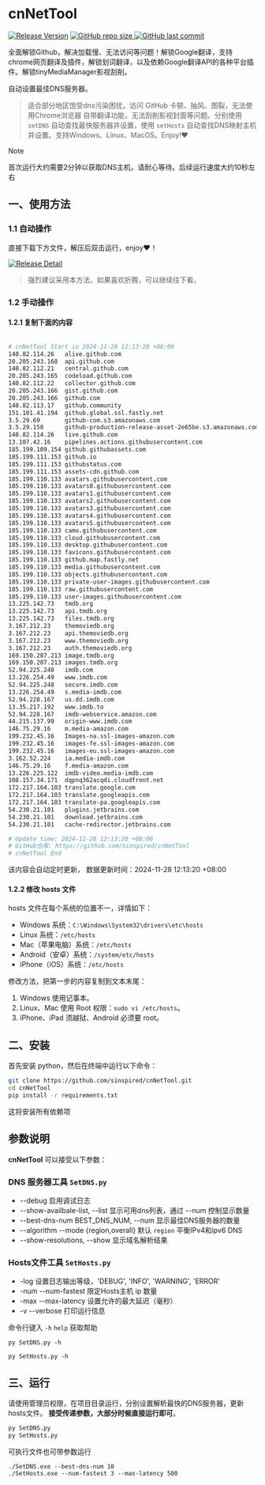 # cnNetTool

[![Release Version](https://img.shields.io/github/v/release/sinspired/cnNetTool?display_name=tag&logo=github&label=Release)](https://github.com/sinspired/cnNetTool/releases/latest)
[![GitHub repo size](https://img.shields.io/github/repo-size/sinspired/cnNetTool?logo=github)
](https://github.com/sinspired/cnNetTool)
[![GitHub last commit](https://img.shields.io/github/last-commit/sinspired/cnNetTool?logo=github&label=最后提交：)](ttps://github.com/sinspired/cnNetTool)

全面解锁Github，解决加载慢、无法访问等问题！解锁Google翻译，支持chrome网页翻译及插件，解锁划词翻译，以及依赖Google翻译API的各种平台插件。解锁tinyMediaManager影视刮削。

自动设置最佳DNS服务器。

> 适合部分地区饱受dns污染困扰，访问 GitHub 卡顿、抽风、图裂，无法使用Chrome浏览器 自带翻译功能，无法刮削影视封面等问题。分别使用 `setDNS` 自动查找最快服务器并设置，使用 `setHosts` 自动查找DNS映射主机并设置。支持Windows、Linux、MacOS。Enjoy!❤

> [!NOTE]
> 首次运行大约需要2分钟以获取DNS主机，请耐心等待。后续运行速度大约10秒左右

## 一、使用方法

### 1.1 自动操作

直接下载下方文件，解压后双击运行，enjoy❤！

[![Release Detail](https://img.shields.io/github/v/release/sinspired/cnNetTool?sort=date&display_name=release&logo=github&label=Release)](https://github.com/sinspired/cnNetTool/releases/latest)

> 强烈建议采用本方法，如果喜欢折腾，可以继续往下看。

### 1.2 手动操作

#### 1.2.1 复制下面的内容

```bash

# cnNetTool Start in 2024-11-28 12:13:20 +08:00
140.82.114.26	alive.github.com
20.205.243.168	api.github.com
140.82.112.21	central.github.com
20.205.243.165	codeload.github.com
140.82.112.22	collector.github.com
20.205.243.166	gist.github.com
20.205.243.166	github.com
140.82.113.17	github.community
151.101.41.194	github.global.ssl.fastly.net
3.5.29.69		github-com.s3.amazonaws.com
3.5.29.150		github-production-release-asset-2e65be.s3.amazonaws.com
140.82.114.26	live.github.com
13.107.42.16	pipelines.actions.githubusercontent.com
185.199.109.154	github.githubassets.com
185.199.111.153	github.io
185.199.111.153	githubstatus.com
185.199.111.153	assets-cdn.github.com
185.199.110.133	avatars.githubusercontent.com
185.199.110.133	avatars0.githubusercontent.com
185.199.110.133	avatars1.githubusercontent.com
185.199.110.133	avatars2.githubusercontent.com
185.199.110.133	avatars3.githubusercontent.com
185.199.110.133	avatars4.githubusercontent.com
185.199.110.133	avatars5.githubusercontent.com
185.199.110.133	camo.githubusercontent.com
185.199.110.133	cloud.githubusercontent.com
185.199.110.133	desktop.githubusercontent.com
185.199.110.133	favicons.githubusercontent.com
185.199.110.133	github.map.fastly.net
185.199.110.133	media.githubusercontent.com
185.199.110.133	objects.githubusercontent.com
185.199.110.133	private-user-images.githubusercontent.com
185.199.110.133	raw.githubusercontent.com
185.199.110.133	user-images.githubusercontent.com
13.225.142.73	tmdb.org
13.225.142.73	api.tmdb.org
13.225.142.73	files.tmdb.org
3.167.212.23	themoviedb.org
3.167.212.23	api.themoviedb.org
3.167.212.23	www.themoviedb.org
3.167.212.23	auth.themoviedb.org
169.150.207.213	image.tmdb.org
169.150.207.213	images.tmdb.org
52.94.225.248	imdb.com
13.226.254.49	www.imdb.com
52.94.225.248	secure.imdb.com
13.226.254.49	s.media-imdb.com
52.94.228.167	us.dd.imdb.com
13.35.217.192	www.imdb.to
52.94.228.167	imdb-webservice.amazon.com
44.215.137.99	origin-www.imdb.com
146.75.29.16	m.media-amazon.com
199.232.45.16	Images-na.ssl-images-amazon.com
199.232.45.16	images-fe.ssl-images-amazon.com
199.232.45.16	images-eu.ssl-images-amazon.com
3.162.52.224	ia.media-imdb.com
146.75.29.16	f.media-amazon.com
13.226.225.122	imdb-video.media-imdb.com
108.157.34.171	dqpnq362acqdi.cloudfront.net
172.217.164.103	translate.google.com
172.217.164.103	translate.googleapis.com
172.217.164.103	translate-pa.googleapis.com
54.230.21.101	plugins.jetbrains.com
54.230.21.101	download.jetbrains.com
54.230.21.101	cache-redirector.jetbrains.com

# Update time: 2024-11-28 12:13:20 +08:00
# GitHub仓库: https://github.com/sinspired/cnNetTool
# cnNetTool End

```

该内容会自动定时更新， 数据更新时间：2024-11-28 12:13:20 +08:00

#### 1.2.2 修改 hosts 文件

hosts 文件在每个系统的位置不一，详情如下：
- Windows 系统：`C:\Windows\System32\drivers\etc\hosts`
- Linux 系统：`/etc/hosts`
- Mac（苹果电脑）系统：`/etc/hosts`
- Android（安卓）系统：`/system/etc/hosts`
- iPhone（iOS）系统：`/etc/hosts`

修改方法，把第一步的内容复制到文本末尾：

1. Windows 使用记事本。
2. Linux、Mac 使用 Root 权限：`sudo vi /etc/hosts`。
3. iPhone、iPad 须越狱、Android 必须要 root。


## 二、安装

首先安装 python，然后在终端中运行以下命令：

```bash
git clone https://github.com/sinspired/cnNetTool.git
cd cnNetTool
pip install -r requirements.txt
```
这将安装所有依赖项

## 参数说明

**cnNetTool** 可以接受以下参数：

### DNS 服务器工具 `SetDNS.py`

* --debug 启用调试日志
* --show-availbale-list, --list 显示可用dns列表，通过 --num 控制显示数量
* --best-dns-num BEST_DNS_NUM, --num 显示最佳DNS服务器的数量
* --algorithm --mode {region,overall} 默认 `region` 平衡IPv4和ipv6 DNS
* --show-resolutions, --show 显示域名解析结果

### Hosts文件工具 `SetHosts.py`

* -log 设置日志输出等级，'DEBUG', 'INFO', 'WARNING', 'ERROR'
* -num --num-fastest 限定Hosts主机 ip 数量
* -max --max-latency 设置允许的最大延迟（毫秒）
* -v --verbose 打印运行信息

命令行键入 `-h` `help` 获取帮助

`py SetDNS.py -h`

`py SetHosts.py -h`

## 三、运行

请使用管理员权限，在项目目录运行，分别设置解析最快的DNS服务器，更新hosts文件。 **接受传递参数，大部分时候直接运行即可**。

```bash
py SetDNS.py 
py SetHosts.py
```
可执行文件也可带参数运行
```pwsh
./SetDNS.exe --best-dns-num 10
./SetHosts.exe --num-fastest 3 --max-latency 500 
```

